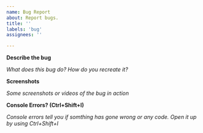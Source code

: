 ```yaml
---
name: Bug Report
about: Report bugs.
title: ''
labels: 'bug'
assignees: ''

---
```

**Describe the bug**

*What does this bug do? How do you recreate it?*

**Screenshots**

*Some screenshots or videos of the bug in action*

**Console Errors? (Ctrl+Shift+I)**

*Console errors tell you if somthing has gone wrong or any code. Open it up by using Ctrl+Shift+I*
